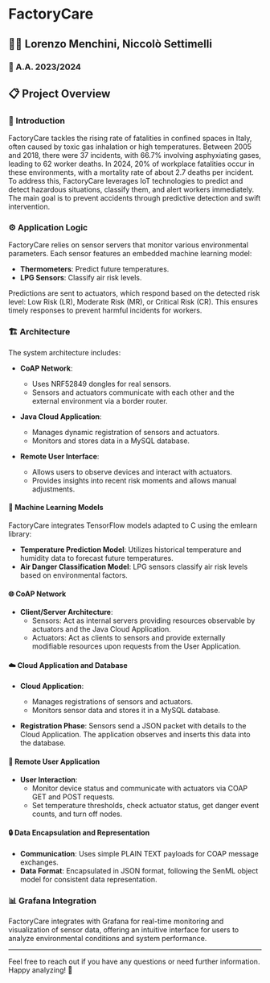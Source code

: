 # FactoryCare

## 🧑‍💻 Lorenzo Menchini, Niccolò Settimelli
### 📅 A.A. 2023/2024

## 📋 Project Overview

### 🌟 Introduction
FactoryCare tackles the rising rate of fatalities in confined spaces in Italy, often caused by toxic gas inhalation or high temperatures. Between 2005 and 2018, there were 37 incidents, with 66.7% involving asphyxiating gases, leading to 62 worker deaths. In 2024, 20% of workplace fatalities occur in these environments, with a mortality rate of about 2.7 deaths per incident. To address this, FactoryCare leverages IoT technologies to predict and detect hazardous situations, classify them, and alert workers immediately. The main goal is to prevent accidents through predictive detection and swift intervention.

### ⚙️ Application Logic
FactoryCare relies on sensor servers that monitor various environmental parameters. Each sensor features an embedded machine learning model:
- **Thermometers**: Predict future temperatures.
- **LPG Sensors**: Classify air risk levels.

Predictions are sent to actuators, which respond based on the detected risk level: Low Risk (LR), Moderate Risk (MR), or Critical Risk (CR). This ensures timely responses to prevent harmful incidents for workers.

### 🏗️ Architecture
The system architecture includes:

- **CoAP Network**: 
  - Uses NRF52849 dongles for real sensors.
  - Sensors and actuators communicate with each other and the external environment via a border router.

- **Java Cloud Application**:
  - Manages dynamic registration of sensors and actuators.
  - Monitors and stores data in a MySQL database.

- **Remote User Interface**:
  - Allows users to observe devices and interact with actuators.
  - Provides insights into recent risk moments and allows manual adjustments.

#### 🤖 Machine Learning Models
FactoryCare integrates TensorFlow models adapted to C using the emlearn library:
- **Temperature Prediction Model**: Utilizes historical temperature and humidity data to forecast future temperatures.
- **Air Danger Classification Model**: LPG sensors classify air risk levels based on environmental factors.

#### 🌐 CoAP Network
- **Client/Server Architecture**:
  - Sensors: Act as internal servers providing resources observable by actuators and the Java Cloud Application.
  - Actuators: Act as clients to sensors and provide externally modifiable resources upon requests from the User Application.

#### ☁️ Cloud Application and Database
- **Cloud Application**: 
  - Manages registrations of sensors and actuators.
  - Monitors sensor data and stores it in a MySQL database.

- **Registration Phase**: Sensors send a JSON packet with details to the Cloud Application. The application observes and inserts this data into the database.

#### 📱 Remote User Application
- **User Interaction**:
  - Monitor device status and communicate with actuators via COAP GET and POST requests.
  - Set temperature thresholds, check actuator status, get danger event counts, and turn off nodes.

#### 🔒 Data Encapsulation and Representation
- **Communication**: Uses simple PLAIN TEXT payloads for COAP message exchanges.
- **Data Format**: Encapsulated in JSON format, following the SenML object model for consistent data representation.

### 📊 Grafana Integration
FactoryCare integrates with Grafana for real-time monitoring and visualization of sensor data, offering an intuitive interface for users to analyze environmental conditions and system performance.

---

Feel free to reach out if you have any questions or need further information. Happy analyzing! 🚀
